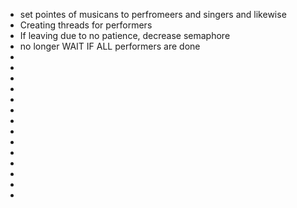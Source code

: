 * set pointes of musicans to perfromeers and singers and likewise
* Creating threads for performers
* If leaving due to no patience, decrease semaphore
* no longer WAIT IF ALL performers are done
*
*
*
*
*
*
*
*
*
*
*
*
*
*